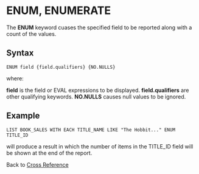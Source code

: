 # ENUM, ENUMERATE  

<PageHeader />

The **ENUM** keyword cuases the specified field to be reported along with a count of the values.

## Syntax

```
ENUM field {field.qualifiers} {NO.NULLS}
```

where:

**field**  is the field or EVAL expressions to be displayed.
**field.qualifiers**  are other qualifying keywords.
**NO.NULLS** causes null values to be ignored.  

## Example  

```
LIST BOOK_SALES WITH EACH TITLE_NAME LIKE "The Hobbit..." ENUM TITLE_ID
```

will produce a result in which the number of items in the TITLE_ID field will be shown at the end of the report.

Back to [Cross Reference](./../README.md)

<PageFooter />
